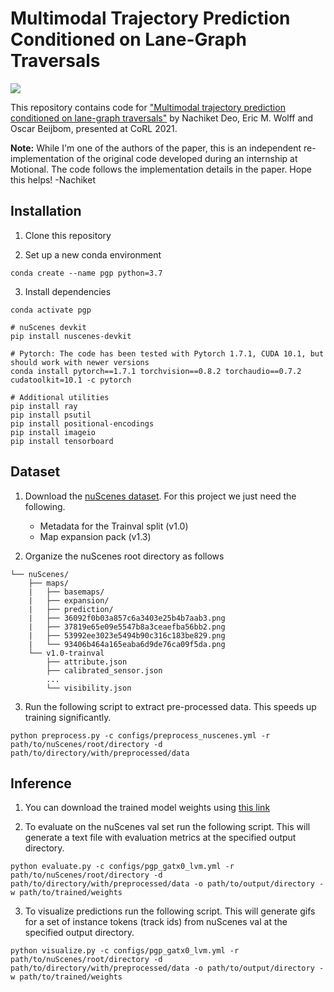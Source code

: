 # Multimodal Trajectory Prediction Conditioned on Lane-Graph Traversals

![](https://github.com/nachiket92/PGP/blob/main/intro.gif)




This repository contains code for ["Multimodal trajectory prediction conditioned on lane-graph traversals"](https://arxiv.org/abs/2106.15004) by Nachiket Deo, Eric M. Wolff and Oscar Beijbom, presented at CoRL 2021.  

**Note:** While I'm one of the authors of the paper, this is an independent re-implementation of the original code developed during an internship at Motional. The code follows the implementation details in the paper. Hope this helps!
 -Nachiket   


## Installation

1. Clone this repository 

2. Set up a new conda environment 
``` shell
conda create --name pgp python=3.7
```

3. Install dependencies
```shell
conda activate pgp

# nuScenes devkit
pip install nuscenes-devkit

# Pytorch: The code has been tested with Pytorch 1.7.1, CUDA 10.1, but should work with newer versions
conda install pytorch==1.7.1 torchvision==0.8.2 torchaudio==0.7.2 cudatoolkit=10.1 -c pytorch

# Additional utilities
pip install ray
pip install psutil
pip install positional-encodings
pip install imageio
pip install tensorboard
```


## Dataset

1. Download the [nuScenes dataset](https://www.nuscenes.org/download). For this project we just need the following.
    - Metadata for the Trainval split (v1.0)
    - Map expansion pack (v1.3)

2. Organize the nuScenes root directory as follows
```plain
└── nuScenes/
    ├── maps/
    |   ├── basemaps/
    |   ├── expansion/
    |   ├── prediction/
    |   ├── 36092f0b03a857c6a3403e25b4b7aab3.png
    |   ├── 37819e65e09e5547b8a3ceaefba56bb2.png
    |   ├── 53992ee3023e5494b90c316c183be829.png
    |   └── 93406b464a165eaba6d9de76ca09f5da.png
    └── v1.0-trainval
        ├── attribute.json
        ├── calibrated_sensor.json
        ...
        └── visibility.json         
```

3. Run the following script to extract pre-processed data. This speeds up training significantly.
```
python preprocess.py -c configs/preprocess_nuscenes.yml -r path/to/nuScenes/root/directory -d path/to/directory/with/preprocessed/data
```


## Inference

1. You can download the trained model weights using [this link]()

2. To evaluate on the nuScenes val set run the following script. This will generate a text file with evaluation metrics at the specified output directory. 
```
python evaluate.py -c configs/pgp_gatx0_lvm.yml -r path/to/nuScenes/root/directory -d path/to/directory/with/preprocessed/data -o path/to/output/directory -w path/to/trained/weights
```

3. To visualize predictions run the following script. This will generate gifs for a set of instance tokens (track ids) from nuScenes val at the specified output directory.  
```
python visualize.py -c configs/pgp_gatx0_lvm.yml -r path/to/nuScenes/root/directory -d path/to/directory/with/preprocessed/data -o path/to/output/directory -w path/to/trained/weights
```
